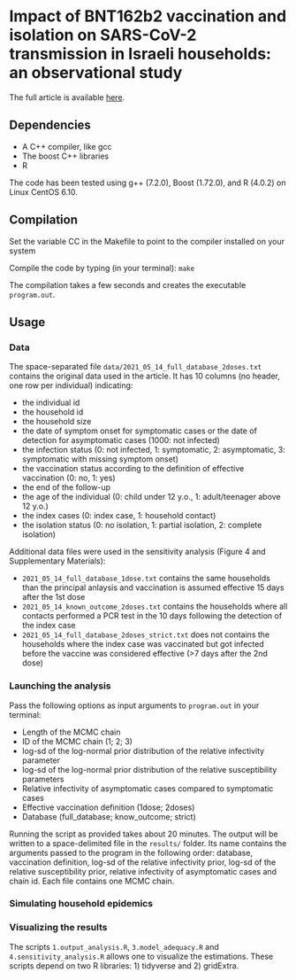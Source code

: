# Impact of BNT162b2 vaccination and isolation on SARS-CoV-2 transmission in Israeli households: an observational study

The full article is available [here]().

## Dependencies

* A C++ compiler, like gcc
* The boost C++ libraries
* R

The code has been tested using g++ (7.2.0), Boost (1.72.0), and R (4.0.2) on Linux CentOS 6.10.

## Compilation

Set the variable CC in the Makefile to point to the compiler installed on your system

Compile the code by typing (in your terminal): `make`

The compilation takes a few seconds and creates the executable `program.out`.

## Usage

### Data

The space-separated file `data/2021_05_14_full_database_2doses.txt` contains the original data used in the article. It has 10 columns (no header, one row per individual) indicating:

* the individual id 
* the household id 
* the household size
* the date of symptom onset for symptomatic cases or the date of detection for asymptomatic cases (1000: not infected) 
* the infection status (0: not infected, 1: symptomatic, 2: asymptomatic, 3: symptomatic with missing symptom onset)
* the vaccination status according to the definition of effective vaccination (0: no, 1: yes) 
* the end of the follow-up
* the age of the individual (0: child under 12 y.o., 1: adult/teenager above 12 y.o.)
* the index cases (0: index case, 1: household contact)
* the isolation status (0: no isolation, 1: partial isolation, 2: complete isolation)


Additional data files were used in the sensitivity analysis (Figure 4 and Supplementary Materials):

* `2021_05_14_full_database_1dose.txt` contains the same households than the principal anlaysis and vaccination is assumed effective 15 days after the 1st dose 
* `2021_05_14_known_outcome_2doses.txt` contains the households where all contacts performed a PCR test in the 10 days following the detection of the index case
* `2021_05_14_full_database_2doses_strict.txt` does not contains the households where the index case was vaccinated but got infected before the vaccine was considered effective (>7 days after the 2nd dose)

### Launching the analysis

Pass the following options as input arguments to `program.out` in your terminal:

* Length of the MCMC chain
* ID of the MCMC chain (1; 2; 3)
* log-sd of the log-normal prior distribution of the relative infectivity parameter
* log-sd of the log-normal prior distribution of the relative susceptibility parameters
* Relative infectivity of asymptomatic cases compared to symptomatic cases
* Effective vaccination definition (1dose; 2doses)
* Database (full_database; know_outcome; strict)

Running the script as provided takes about 20 minutes.
The output will be written to a space-delimited file in the `results/` folder. Its name contains the arguments passed to the program in the following order: database,  vaccination definition, log-sd of the relative infectivity prior, log-sd of the relative susceptibility prior, relative infectivity of asymptomatic cases and chain id. Each file contains one MCMC chain. 

### Simulating household epidemics


### Visualizing the results

The scripts `1.output_analysis.R`, `3.model_adequacy.R` and `4.sensitivity_analysis.R` allows one to visualize the estimations. 
These scripts depend on two R libraries: 1) tidyverse and 2) gridExtra. 
